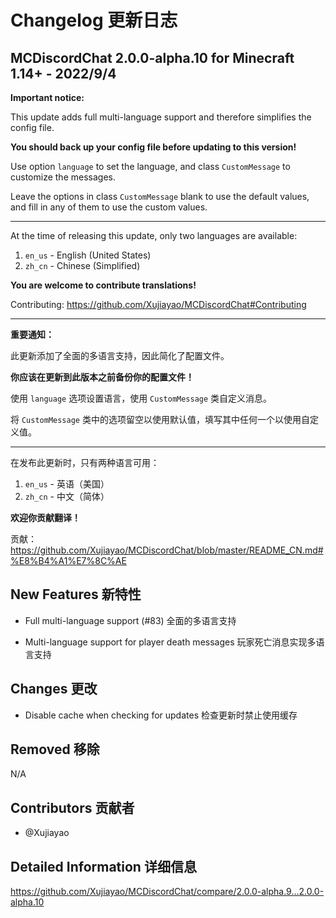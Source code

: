 # Changelog 更新日志

## MCDiscordChat 2.0.0-alpha.10 for Minecraft 1.14+ - 2022/9/4

**Important notice:**

This update adds full multi-language support and therefore simplifies the config file.

**You should back up your config file before updating to this version!**

Use option `language` to set the language, and class `CustomMessage` to customize the messages.

Leave the options in class `CustomMessage` blank to use the default values, and fill in any of them to use the custom values.

---

At the time of releasing this update, only two languages are available:

1. `en_us` - English (United States)
2. `zh_cn` - Chinese (Simplified)

**You are welcome to contribute translations!**

Contributing: https://github.com/Xujiayao/MCDiscordChat#Contributing

---

**重要通知：**

此更新添加了全面的多语言支持，因此简化了配置文件。

**你应该在更新到此版本之前备份你的配置文件！**

使用 `language` 选项设置语言，使用 `CustomMessage` 类自定义消息。

将 `CustomMessage` 类中的选项留空以使用默认值，填写其中任何一个以使用自定义值。

---

在发布此更新时，只有两种语言可用：

1. `en_us` - 英语（美国）
2. `zh_cn` - 中文（简体）

**欢迎你贡献翻译！**

贡献：https://github.com/Xujiayao/MCDiscordChat/blob/master/README_CN.md#%E8%B4%A1%E7%8C%AE

## New Features 新特性

- Full multi-language support (#83)
  全面的多语言支持

- Multi-language support for player death messages
  玩家死亡消息实现多语言支持

## Changes 更改

- Disable cache when checking for updates
  检查更新时禁止使用缓存

## Removed 移除

N/A

## Contributors 贡献者

- @Xujiayao

## Detailed Information 详细信息

https://github.com/Xujiayao/MCDiscordChat/compare/2.0.0-alpha.9...2.0.0-alpha.10